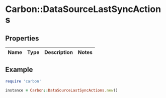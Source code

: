 # Carbon::DataSourceLastSyncActions

## Properties

| Name | Type | Description | Notes |
| ---- | ---- | ----------- | ----- |

## Example

```ruby
require 'carbon'

instance = Carbon::DataSourceLastSyncActions.new()
```

